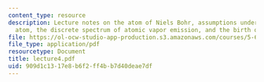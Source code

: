 ```yaml
---
content_type: resource
description: Lecture notes on the atom of Niels Bohr, assumptions underlying the Bohr
  atom, the discrete spectrum of atomic vapor emission, and the birth of modern spectroscopy.
file: https://ol-ocw-studio-app-production.s3.amazonaws.com/courses/5-61-physical-chemistry-fall-2007/909d1c1317e8b6f2ff4bb7d40deae7df_lecture4.pdf
file_type: application/pdf
resourcetype: Document
title: lecture4.pdf
uid: 909d1c13-17e8-b6f2-ff4b-b7d40deae7df
---
```

